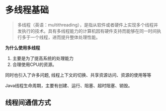 # 多线程基础
> 多线程（英语：multithreading），是指从软件或者硬件上实现多个线程并发执行的技术。具有多线程能力的计算机因有硬件支持而能够在同一时间执行多于一个线程，进而提升整体处理性能。

**为什么使用多线程**

1. 主要是为了提高系统的处理能力
2. 合理使用CPU的资源。

同时也引入了许多问题, 线程上下文的切换、共享资源访问、资源的使用等等

Java线程生命周期，主要有创建、运行、阻塞、超时阻塞、销毁。

## 线程间通信方式







